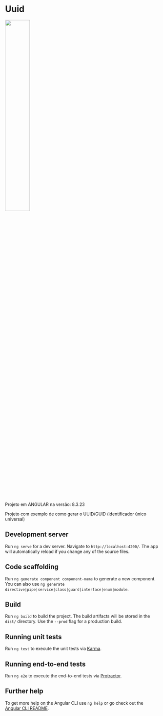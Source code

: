 # Uuid

<p>
  <img src="https://scarletknights.com/common/controls/image_handler.aspx?thumb_id=0&image_path=/images/2017/6/29/IMGLOGO_colourl_1000x600.jpg" width="40%">
</p>

Projeto em ANGULAR na versão: 8.3.23

Projeto com exemplo de como gerar o UUID/GUID (identificador único universal)

## Development server

Run `ng serve` for a dev server. Navigate to `http://localhost:4200/`. The app will automatically reload if you change any of the source files.

## Code scaffolding

Run `ng generate component component-name` to generate a new component. You can also use `ng generate directive|pipe|service|class|guard|interface|enum|module`.

## Build

Run `ng build` to build the project. The build artifacts will be stored in the `dist/` directory. Use the `--prod` flag for a production build.

## Running unit tests

Run `ng test` to execute the unit tests via [Karma](https://karma-runner.github.io).

## Running end-to-end tests

Run `ng e2e` to execute the end-to-end tests via [Protractor](http://www.protractortest.org/).

## Further help

To get more help on the Angular CLI use `ng help` or go check out the [Angular CLI README](https://github.com/angular/angular-cli/blob/master/README.md).
